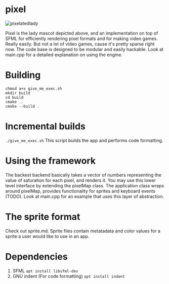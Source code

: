 # pixel

![pixelatedlady](https://user-images.githubusercontent.com/56124831/98348711-1b6ba500-203f-11eb-933d-a4db1585a850.png)

Pixel is the lady mascot depicted above, and an implementation on top of SFML for efficiently rendering pixel formats and for making video games. Really easily. But not a lot of video games, cause it's pretty sparse right now. The code base is designed to be modular and easily hackable. Look at main.cpp for a detailed explanation on using the engine.

# Building
    chmod a+x give_me_exec.sh
    mkdir build
    cd build
    cmake ..
    cmake --build .
    
#  Incremental builds
```./give_me_exec.sh```
This script builds the app and performs code formatting. 

# Using the framework
The backest backend basically takes a vector of numbers representing the value of saturation for each pixel, and renders it. You may use this lower level interface by extending the pixelMap class. The application class wraps around pixelMap, provides functionality for sprites and keyboard events (TODO). Look at main.cpp for an example that uses this layer of abstraction.

# The sprite format
Check out sprite.md. Sprite files contain metatadata and color values for a sprite a user would like to use in an app.

# Dependencies 
1. SFML
```apt install libsfml-dev```
2. GNU indent (For code formatting)
```apt install indent```
